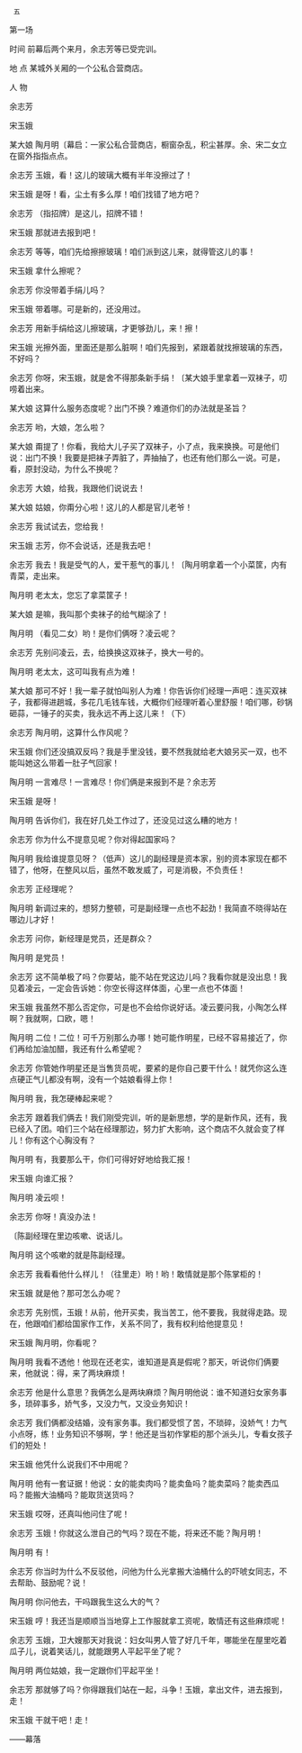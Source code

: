      五 

   第一场

   时间 前幕后两个来月，余志芳等已受完训。 

   地 点 某城外关厢的一个公私合营商店。 

   人 物 

   余志芳  

   宋玉娥  

   某大娘 陶月明〔幕启：一家公私合营商店，橱窗杂乱，积尘甚厚。余、宋二女立在窗外指指点点。 

   余志芳 玉娥，看！这儿的玻璃大概有半年没擦过了！ 

   宋玉娥 是呀！看，尘土有多么厚！咱们找错了地方吧？ 

   余志芳 （指招牌）是这儿，招牌不错！ 

   宋玉娥 那就进去报到吧！ 

   余志芳 等等，咱们先给擦擦玻璃！咱们派到这儿来，就得管这儿的事！ 

   宋玉娥 拿什么擦呢？ 

   余志芳 你没带着手绢儿吗？ 

   宋玉娥 带着哪。可是新的，还没用过。 

   余志芳 用新手绢给这儿擦玻璃，才更够劲儿，来！擦！ 

   宋玉娥 光擦外面，里面还是那么脏啊！咱们先报到，紧跟着就找擦玻璃的东西，不好吗？ 

   余志芳 你呀，宋玉娥，就是舍不得那条新手绢！〔某大娘手里拿着一双袜子，叨唠着出来。 

   某大娘 这算什么服务态度呢？出门不换？难道你们的办法就是圣旨？ 

   余志芳 哟，大娘，怎么啦？ 

   某大娘 甭提了！你看，我给大儿子买了双袜子，小了点，我来换换。可是他们说：出门不换！我要是把袜子弄脏了，弄抽抽了，也还有他们那么一说。可是，看，原封没动，为什么不换呢？ 

   余志芳 大娘，给我，我跟他们说说去！ 

   某大娘 姑娘，你甭分心啦！这儿的人都是官儿老爷！ 

   余志芳 我试试去，您给我！ 

   宋玉娥 志芳，你不会说话，还是我去吧！ 

   余志芳 我去！我是受气的人，爱干惹气的事儿！〔陶月明拿着一个小菜筐，内有青菜，走出来。 

   陶月明 老太太，您忘了拿菜筐子！ 

   某大娘 是嘛，我叫那个卖袜子的给气糊涂了！ 

   陶月明 （看见二女）哟！是你们俩呀？凌云呢？ 

   余志芳 先别问凌云，去，给换换这双袜子，换大一号的。 

   陶月明 老太太，这可叫我有点为难！ 

   某大娘 那可不好！我一辈子就怕叫别人为难！你告诉你们经理一声吧：连买双袜子，我都得进趟城，多花几毛钱车钱，大概你们经理听着心里舒服！咱们哪，砂锅砸蒜，一锤子的买卖，我永远不再上这儿来！（下） 

   余志芳 陶月明，这算什么作风呢？ 

   宋玉娥 你们还没搞双反吗？我是手里没钱，要不然我就给老大娘另买一双，也不能叫她这么带着一肚子气回家！ 

   陶月明 一言难尽！一言难尽！你们俩是来报到不是？余志芳 

   宋玉娥 是呀！ 

   陶月明 告诉你们，我在好几处工作过了，还没见过这么糟的地方！ 

   余志芳 你为什么不提意见呢？你对得起国家吗？ 

   陶月明 我给谁提意见呀？（低声）这儿的副经理是资本家，别的资本家现在都不错了，他呀，在整风以后，虽然不敢发威了，可是消极，不负责任！ 

   余志芳 正经理呢？ 

   陶月明 新调过来的，想努力整顿，可是副经理一点也不起劲！我简直不晓得站在哪边儿才好！ 

   余志芳 问你，新经理是党员，还是群众？ 

   陶月明 是党员！ 

   余志芳 这不简单极了吗？你要站，能不站在党这边儿吗？我看你就是没出息！我见着凌云，一定会告诉她：你空长得这样体面，心里一点也不体面！ 

   宋玉娥 我虽然不那么否定你，可是也不会给你说好话。凌云要问我，小陶怎么样啊？我就啊，口欧，嗯！ 

   陶月明 二位！二位！可千万别那么办哪！她可能作明星，已经不容易接近了，你们再给加油加醋，我还有什么希望呢？ 

   余志芳 你管她作明星还是当售货员呢，要紧的是你自己要干什么！就凭你这么连点硬正气儿都没有啊，没有一个姑娘看得上你！ 

   陶月明 我，我怎硬棒起来呢？ 

   余志芳 跟着我们俩去！我们刚受完训，听的是新思想，学的是新作风，还有，我已经入了团。咱们三个站在经理那边，努力扩大影响，这个商店不久就会变了样儿！你有这个心胸没有？ 

   陶月明 有，我要那么干，你们可得好好地给我汇报！ 

   宋玉娥 向谁汇报？ 

   陶月明 凌云呗！ 

   余志芳 你呀！真没办法！ 

   〔陈副经理在里边咳嗽、说话儿。 

   陶月明 这个咳嗽的就是陈副经理。 

   余志芳 我看看他什么样儿！（往里走）哟！哟！敢情就是那个陈掌柜的！ 

   宋玉娥 就是他？那可怎么办呢？ 

   余志芳 先别慌，玉娥！从前，他开买卖，我当苦工，他不要我，我就得走路。现在，他跟咱们都给国家作工作，关系不同了，我有权利给他提意见！ 

   宋玉娥 陶月明，你看呢？ 

   陶月明 我看不透他！他现在还老实，谁知道是真是假呢？那天，听说你们俩要来，他就说：得，来了两块麻烦！ 

   余志芳 他是什么意思？我俩怎么是两块麻烦？陶月明他说：谁不知道妇女家务事多，琐碎事多，娇气多，又没力气，又没业务知识！ 

   余志芳 我们俩都没结婚，没有家务事。我们都受惯了苦，不琐碎，没娇气！力气小点呀，练！业务知识不够啊，学！他还是当初作掌柜的那个派头儿，专看女孩子们的短处！ 

   宋玉娥 他凭什么说我们不中用呢？ 

   陶月明 他有一套证据！他说：女的能卖肉吗？能卖鱼吗？能卖菜吗？能卖西瓜吗？能搬大油桶吗？能取货送货吗？ 

   宋玉娥 哎呀，还真叫他问住了呢！ 

   余志芳 玉娥！你就这么泄自己的气吗？现在不能，将来还不能？陶月明！ 

   陶月明 有！ 

   余志芳 你当时为什么不反驳他，问他为什么光拿搬大油桶什么的吓唬女同志，不去帮助、鼓励呢？说！ 

   陶月明 你问他去，干吗跟我生这么大的气？ 

   宋玉娥 哼！我还当是顺顺当当地穿上工作服就拿工资呢，敢情还有这些麻烦呢！ 

   余志芳 玉娥，卫大嫂那天对我说：妇女叫男人管了好几千年，哪能坐在屋里吃着瓜子儿，说着笑话儿，就能跟男人平起平坐了呢？ 

   陶月明 两位姑娘，我一定跟你们平起平坐！ 

   余志芳 那就够了吗？你得跟我们站在一起，斗争！玉娥，拿出文件，进去报到，走！ 

   宋玉娥 干就干吧！走！ 

   ——幕落 

